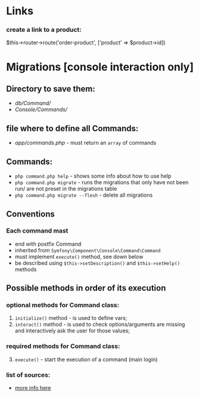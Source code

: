 # Links
### create a link to a product:
$this->router->route('order-product', ['product' => $product->id])



# Migrations [console interaction only]
## Directory to save them:
- _db/Command/_
- _Console/Commands/_
## file where to define all Commands:
- _app/commands.php_ - must return an `array` of commands

## Commands:
- `php command.php help` - shows some info about how to use help
- `php command.php migrate` - runs the migrations that only have not been run/ are not preset in the migrations table
- `php command.php migrate --flesh` - delete all migrations

## Conventions
### Each command mast
- end with postfix Command
- inherited from `Symfony\Component\Console\Command\Command`
- must implement `execute()` method, see down below
- be described using `$this->setDescription()` and `$this->setHelp()` methods

## Possible methods in order of its execution
### optional methods for Command class:
1. `initialize()` method - is used to define vars;
2. `interact()` method - is used to check  options/arguments are missing and interactively ask the user for those values;
### required methods for Command class:
3. `execute()` - start the execution of a command (main login)

### list of sources:
- [more info here](https://symfony.com/doc/current/console.html)